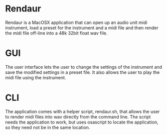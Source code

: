 # Rendaur

Rendaur is a MacOSX application that can open up an audio unit midi instrument, load a preset for the instrument
and a midi file and then render the midi file off-line into a 48k 32bit float wav file. 

# GUI
The user interface lets the user to change the settings of the instrument and save the modified settings in a preset file.
It also allows the user to play the midi file using the instrument.

# CLI

The application comes with a helper script, rendaur.sh, that allows the user to render midi files into wav directly
from the command line. The script needs the application to work, but uses osascript to locate the application, so they
need not be in the same location.
